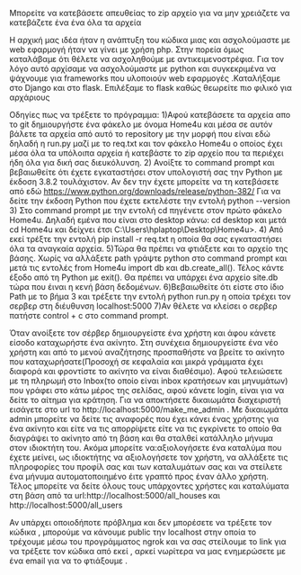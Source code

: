 Μπορείτε να κατεβάσετε απευθείας το zip αρχείο για να μην χρειάζετε να κατεβάζετε ένα ένα όλα τα αρχεία

Η αρχική μας ιδέα ήταν η ανάπτυξη του κώδικα μιας και ασχολούμαστε με web εφαρμογή ήταν να γίνει με χρήση php. Στην πορεία όμως καταλάβαμε ότι θέλετε να ασχοληθούμε με αντικειμενοστρέφια. Για τον λόγο αυτό αρχίσαμε να ασχολούμαστε με python και συγκεκριμένα να ψάχνουμε για frameworks που υλοποιούν web εφαρμογές .Καταλήξαμε στο Django και στο flask. Επιλέξαμε το flask καθώς θεωρείτε πιο φιλικό για αρχάριους

Οδηγίες πως να τρέξετε το πρόγραμμα: 1)Αφού κατεβάσετε τα αρχεία απο το git δημιουργήστε ένα φάκελο με όνομα Home4u και μέσα σε αυτόν βάλετε τα αρχεία από αυτό το repository με την μορφή που είναι εδώ δηλαδή η run.py μαζί με το req.txt και τον φάκελο Home4u ο οποίος έχει μέσα όλα τα υπόλοιπα αρχεία ή κατεβάστε το zip αρχείο που τα περιέχει ήδη όλα για δική σας διευκόλυνση. 2) Ανοίξτε το command prompt και βεβαιωθείτε ότι έχετε εγκαταστήσει στον υπολογιστή σας την Python με έκδοση 3.8.2 τουλάχιστον. Αν δεν την έχετε μπορείτε να τη κατεβάσετε από εδώ https://www.python.org/downloads/release/python-382/ Για να δείτε την έκδοση Python που έχετε εκτελέστε την εντολή python --version 3) Στο command prompt με την εντολή cd πηγένετε στον πρώτο φάκελο Home4u. Δηλαδή εμένα που είναι στο desktop κάνω: cd desktop και μετά cd Home4u και δείχνει έτσι C:\Users\hplaptop\Desktop\Home4u>. 4) Από εκεί τρέξτε την εντολή pip install -r req.txt η οποία θα σας εγκαταστήσει όλα τα αναγκαία αρχεία. 5)Τώρα θα πρέπει να φτιάξετε και το αρχείο της βάσης. Χωρίς να αλλάξετε path γράψτε python στο command prompt και μετά τις εντολές from Home4u import db και db.create_all(). Τέλος κάντε έξοδο από τη Python με exit(). Θα πρέπει να υπάρχει ένα αρχείο site.db τώρα που έιναι η κενή βάση δεδομένων. 6)Βεβαιωθείτε ότι είστε στο ίδιο Path με το βήμα 3 και τρέξετε την εντολή python run.py η οποία τρέχει τον σερβερ στη διέυθυνση localhost:5000 7)Αν θέλετε να κλείσει ο σερβερ πατήστε control + c στο command prompt.

Όταν ανοίξετε τον σέρβερ δημιουργείστε ένα χρήστη και άφου κάνετε είσοδο καταχωρήστε ένα ακίνητο. Στη συνέχεια δημιουργείστε ένα νέο χρήστη και από το μενού αναζήτησης προσπαθήστε να βρείτε το ακίνητο που καταχωρήσατε(Προσοχή σε κεφαλαία και μικρά γράμματα έχει διαφορά και φροντίστε το ακίνητο να είναι διαθέσιμο). Αφού τελειώσετε με τη πληρωμή στο Inbox(το οποίο είναι inbox κρατήσεων και μηνυμάτων) που γράφει στο κάτω μέρος της σελίδας, αφού κάνετε login, είναι για να δείτε το αίτημα για κράτηση. Για να αποκτήσετε δικαιωμάτα διαχειριστή εισάγετε στο url το http://localhost:5000/make_me_admin . Με δικαιωμάτα admin μπορείτε να δείτε τις αναφορές που έχει κάνει ένας χρήστης για ένα ακίνητο και είτε να τις απορρίψετε είτε να τις εγκρίνετε το οποίο θα διαγράψει το ακίνητο από τη βάση και θα σταλθεί κατάλληλο μήνυμα στον ιδιοκτήτη του. Ακόμα μπορείτε να:αξιολογήσετε ένα καταλύμα που έχετε μείνει, ως ιδιοκτήτης να αξιολογήσετε τον χρήστη, να αλλάξετε τις πληροφορίες του προφίλ σας και των καταλυμάτων σας και να στείλετε ένα μήνυμα αυτοματοποιημένο έιτε γραπτό προς έναν άλλο χρήστη. Τέλος μπορείτε να δείτε όλους τους υπάρχοντες χρήστες και καταλύματα στη βάση από τα url:http://localhost:5000/all_houses και http://localhost:5000/all_users

Αν υπάρχει οποιοδήποτε πρόβλημα και δεν μπορέσετε να τρέξετε τον κώδικα , μπορούμε να κάνουμε public την localhost στην οποία το τρέχουμε μέσω του προγράμματος ngrok και να σας στείλουμε το link για να τρέξετε τον κώδικα από εκεί , αρκεί νωρίτερα να μας ενημερώσετε με ένα email για να το φτιάξουμε .
